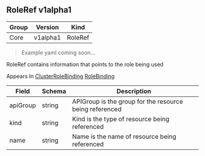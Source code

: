 ## RoleRef v1alpha1

Group        | Version     | Kind
------------ | ---------- | -----------
Core | v1alpha1 | RoleRef

> Example yaml coming soon...



RoleRef contains information that points to the role being used

<aside class="notice">
Appears In  <a href="#clusterrolebinding-v1alpha1">ClusterRoleBinding</a>  <a href="#rolebinding-v1alpha1">RoleBinding</a> </aside>

Field        | Schema     | Description
------------ | ---------- | -----------
apiGroup | string | APIGroup is the group for the resource being referenced
kind | string | Kind is the type of resource being referenced
name | string | Name is the name of resource being referenced

